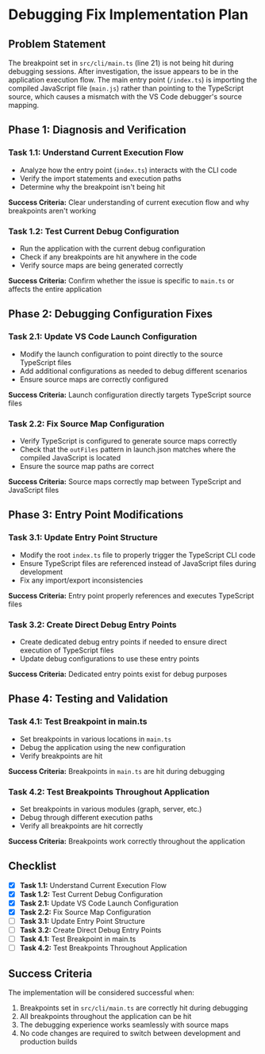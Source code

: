# Debugging Fix Implementation Plan

## Problem Statement

The breakpoint set in `src/cli/main.ts` (line 21) is not being hit during debugging sessions. After investigation, the issue appears to be in the application execution flow. The main entry point (`/index.ts`) is importing the compiled JavaScript file (`main.js`) rather than pointing to the TypeScript source, which causes a mismatch with the VS Code debugger's source mapping.

## Phase 1: Diagnosis and Verification

### Task 1.1: Understand Current Execution Flow
- Analyze how the entry point (`index.ts`) interacts with the CLI code
- Verify the import statements and execution paths
- Determine why the breakpoint isn't being hit

**Success Criteria:** Clear understanding of current execution flow and why breakpoints aren't working

### Task 1.2: Test Current Debug Configuration
- Run the application with the current debug configuration
- Check if any breakpoints are hit anywhere in the code
- Verify source maps are being generated correctly

**Success Criteria:** Confirm whether the issue is specific to `main.ts` or affects the entire application

## Phase 2: Debugging Configuration Fixes

### Task 2.1: Update VS Code Launch Configuration
- Modify the launch configuration to point directly to the source TypeScript files
- Add additional configurations as needed to debug different scenarios
- Ensure source maps are correctly configured

**Success Criteria:** Launch configuration directly targets TypeScript source files

### Task 2.2: Fix Source Map Configuration
- Verify TypeScript is configured to generate source maps correctly
- Check that the `outFiles` pattern in launch.json matches where the compiled JavaScript is located
- Ensure the source map paths are correct

**Success Criteria:** Source maps correctly map between TypeScript and JavaScript files

## Phase 3: Entry Point Modifications

### Task 3.1: Update Entry Point Structure
- Modify the root `index.ts` file to properly trigger the TypeScript CLI code
- Ensure TypeScript files are referenced instead of JavaScript files during development
- Fix any import/export inconsistencies

**Success Criteria:** Entry point properly references and executes TypeScript files

### Task 3.2: Create Direct Debug Entry Points
- Create dedicated debug entry points if needed to ensure direct execution of TypeScript files
- Update debug configurations to use these entry points

**Success Criteria:** Dedicated entry points exist for debug purposes

## Phase 4: Testing and Validation

### Task 4.1: Test Breakpoint in main.ts
- Set breakpoints in various locations in `main.ts`
- Debug the application using the new configuration
- Verify breakpoints are hit

**Success Criteria:** Breakpoints in `main.ts` are hit during debugging

### Task 4.2: Test Breakpoints Throughout Application
- Set breakpoints in various modules (graph, server, etc.)
- Debug through different execution paths
- Verify all breakpoints are hit correctly

**Success Criteria:** Breakpoints work correctly throughout the application

## Checklist

- [x] **Task 1.1:** Understand Current Execution Flow
- [x] **Task 1.2:** Test Current Debug Configuration
- [x] **Task 2.1:** Update VS Code Launch Configuration
- [x] **Task 2.2:** Fix Source Map Configuration
- [ ] **Task 3.1:** Update Entry Point Structure
- [ ] **Task 3.2:** Create Direct Debug Entry Points
- [ ] **Task 4.1:** Test Breakpoint in main.ts
- [ ] **Task 4.2:** Test Breakpoints Throughout Application

## Success Criteria

The implementation will be considered successful when:

1. Breakpoints set in `src/cli/main.ts` are correctly hit during debugging
2. All breakpoints throughout the application can be hit
3. The debugging experience works seamlessly with source maps
4. No code changes are required to switch between development and production builds